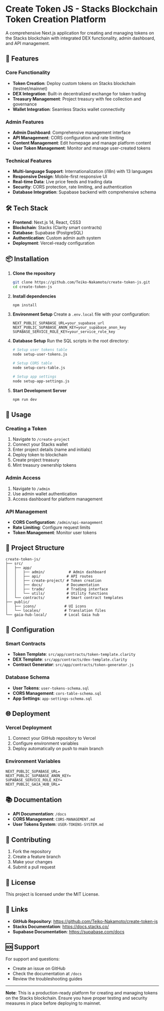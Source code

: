 # Create Token JS - Stacks Blockchain Token Creation Platform

A comprehensive Next.js application for creating and managing tokens on the Stacks blockchain with integrated DEX functionality, admin dashboard, and API management.

## 🚀 Features

### Core Functionality
- **Token Creation**: Deploy custom tokens on Stacks blockchain (testnet/mainnet)
- **DEX Integration**: Built-in decentralized exchange for token trading
- **Treasury Management**: Project treasury with fee collection and governance
- **Wallet Integration**: Seamless Stacks wallet connectivity

### Admin Features
- **Admin Dashboard**: Comprehensive management interface
- **API Management**: CORS configuration and rate limiting
- **Content Management**: Edit homepage and manage platform content
- **User Token Management**: Monitor and manage user-created tokens

### Technical Features
- **Multi-language Support**: Internationalization (i18n) with 13 languages
- **Responsive Design**: Mobile-first responsive UI
- **Real-time Data**: Live price feeds and trading data
- **Security**: CORS protection, rate limiting, and authentication
- **Database Integration**: Supabase backend with comprehensive schema

## 🛠️ Tech Stack

- **Frontend**: Next.js 14, React, CSS3
- **Blockchain**: Stacks (Clarity smart contracts)
- **Database**: Supabase (PostgreSQL)
- **Authentication**: Custom admin auth system
- **Deployment**: Vercel-ready configuration

## 📦 Installation

1. **Clone the repository**
   ```bash
   git clone https://github.com/Teiko-Nakamoto/create-token-js.git
   cd create-token-js
   ```

2. **Install dependencies**
   ```bash
   npm install
   ```

3. **Environment Setup**
   Create a `.env.local` file with your configuration:
   ```env
   NEXT_PUBLIC_SUPABASE_URL=your_supabase_url
   NEXT_PUBLIC_SUPABASE_ANON_KEY=your_supabase_anon_key
   SUPABASE_SERVICE_ROLE_KEY=your_service_role_key
   ```

4. **Database Setup**
   Run the SQL scripts in the root directory:
   ```bash
   # Setup user tokens table
   node setup-user-tokens.js
   
   # Setup CORS table
   node setup-cors-table.js
   
   # Setup app settings
   node setup-app-settings.js
   ```

5. **Start Development Server**
   ```bash
   npm run dev
   ```

## 🎯 Usage

### Creating a Token
1. Navigate to `/create-project`
2. Connect your Stacks wallet
3. Enter project details (name and initials)
4. Deploy token to blockchain
5. Create project treasury
6. Mint treasury ownership tokens

### Admin Access
1. Navigate to `/admin`
2. Use admin wallet authentication
3. Access dashboard for platform management

### API Management
- **CORS Configuration**: `/admin/api-management`
- **Rate Limiting**: Configure request limits
- **Token Management**: Monitor user tokens

## 📁 Project Structure

```
create-token-js/
├── src/
│   ├── app/
│   │   ├── admin/           # Admin dashboard
│   │   ├── api/            # API routes
│   │   ├── create-project/ # Token creation
│   │   ├── docs/           # Documentation
│   │   ├── trade/          # Trading interface
│   │   └── utils/          # Utility functions
│   └── contracts/          # Smart contract templates
├── public/
│   ├── icons/             # UI icons
│   └── locales/           # Translation files
└── gaia-hub-local/        # Local Gaia hub
```

## 🔧 Configuration

### Smart Contracts
- **Token Template**: `src/app/contracts/token-template.clarity`
- **DEX Template**: `src/app/contracts/dex-template.clarity`
- **Contract Generator**: `src/app/contracts/token-generator.js`

### Database Schema
- **User Tokens**: `user-tokens-schema.sql`
- **CORS Management**: `cors-table-schema.sql`
- **App Settings**: `app-settings-schema.sql`

## 🌐 Deployment

### Vercel Deployment
1. Connect your GitHub repository to Vercel
2. Configure environment variables
3. Deploy automatically on push to main branch

### Environment Variables
```env
NEXT_PUBLIC_SUPABASE_URL=
NEXT_PUBLIC_SUPABASE_ANON_KEY=
SUPABASE_SERVICE_ROLE_KEY=
NEXT_PUBLIC_GAIA_HUB_URL=
```

## 📚 Documentation

- **API Documentation**: `/docs`
- **CORS Management**: `CORS-MANAGEMENT.md`
- **User Tokens System**: `USER-TOKENS-SYSTEM.md`

## 🤝 Contributing

1. Fork the repository
2. Create a feature branch
3. Make your changes
4. Submit a pull request

## 📄 License

This project is licensed under the MIT License.

## 🔗 Links

- **GitHub Repository**: https://github.com/Teiko-Nakamoto/create-token-js
- **Stacks Documentation**: https://docs.stacks.co/
- **Supabase Documentation**: https://supabase.com/docs

## 🆘 Support

For support and questions:
- Create an issue on GitHub
- Check the documentation at `/docs`
- Review the troubleshooting guides

---

**Note**: This is a production-ready platform for creating and managing tokens on the Stacks blockchain. Ensure you have proper testing and security measures in place before deploying to mainnet.